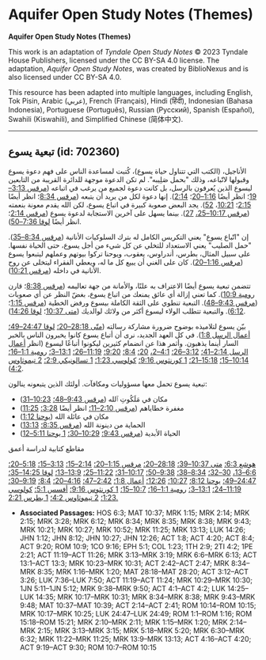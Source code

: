 # Aquifer Open Study Notes (Themes)

**Aquifer Open Study Notes (Themes)**

This work is an adaptation of *Tyndale Open Study Notes* © 2023 Tyndale House Publishers, licensed under the CC BY\-SA 4\.0 license. The adaptation, *Aquifer Open Study Notes*, was created by BiblioNexus and is also licensed under CC BY\-SA 4\.0\.

This resource has been adapted into multiple languages, including English, Tok Pisin, Arabic (عربي), French (Français), Hindi (हिंदी), Indonesian (Bahasa Indonesia), Portuguese (Português), Russian (Русский), Spanish (Español), Swahili (Kiswahili), and Simplified Chinese (简体中文).



--------------------------------

## تبعية يسوع (id: 702360)

الأناجيل، (الكتب التي تتناول حياة يسوع)، كُتبت لمساعدة الناس على فهم دعوة يسوع وقبولها لاتّباعه، وذلك "بحمل صَلِيبه". لم تكن الدعوة موجهة للدائرة القريبة من التابعين ليسوع الذين يُعرفون بالرسل، بل كانت دعوة لجميع من يرغب في اتباعه ([مرقس 3:13–19](https://ref.ly/Mark3:13-Mark3:19)؛ انظر أيضًا [1:16–20](https://ref.ly/Mark1:16-Mark1:20)؛ [2:14](https://ref.ly/Mark2:14)). إنها دعوة لكل من يريد أن يتبعه ([مرقس 8:34](https://ref.ly/Mark8:34)؛ انظر أيضًا [2:15](https://ref.ly/Mark2:15)؛ [10:21](https://ref.ly/Mark10:21)، [52](https://ref.ly/Mark10:52)). يجد البعض صعوبة كبيرة في اتباع يسوع، لكن الله يقدم معونة بنعمته ([مرقس 10:17–25،](https://ref.ly/Mark10:17-Mark10:25) [27](https://ref.ly/Mark10:27)). بينما يسهل على آخرين الاستجابة لدعوة يسوع ([مرقس 2:14](https://ref.ly/Mark2:14)؛ انظر أيضًا [لوقا 7:36–50](https://ref.ly/Luke7:36-Luke7:50)).

إن "اتّباع يسوع" يعني التكريس الكامل له بترك السلوكيات الأنانية ([مرقس 8:34–35](https://ref.ly/Mark8:34-Mark8:35)). "حمل الصليب" يعني الاستعداد للتخلي عن كل شيء من أجل يسوع، حتى الحياة نفسها. على سبيل المثال، بطرس، أندراوس، يعقوب، ويوحنا تركوا بيوتهم وعملهم ليتبعوا يسوع ([مرقس 1:16–20](https://ref.ly/Mark1:16-Mark1:20)). كان على الغني أن يبيع كل ما له، ويعطي الفقراء ليتخلى عن روح الأنانية في داخله ([مرقس 10:21](https://ref.ly/Mark10:21)).

تتضمن تبعية يسوع أيضًا الاعتراف به علنًا، والأمانة من جهة تعاليمه ([مرقس 8:38](https://ref.ly/Mark8:38)؛ قارن [رومية 10:9](https://ref.ly/Rom10:9)). كما تعني إزالة أي عائق يمنعك من اتباع يسوع، بغضّ النظر عن أي صعوبات ([مرقس 9:43–48](https://ref.ly/Mark9:43-Mark9:48)). التبعية تنطوي على الثقة الكاملة بيسوع ورفض الخطية ([مرقس 1:15](https://ref.ly/Mark1:15)؛ [6:12](https://ref.ly/Mark6:12)). والتبعية تتطلب الولاء ليسوع أكثر من ولائك لوالديك ([متى 10:37](https://ref.ly/Matt10:37)؛ [لوقا 14:26](https://ref.ly/Luke14:26)).

بيّن يسوع لتلاميذه بوضوح ضرورة مشاركة رسالته ([متّى 28:18–20؛](https://ref.ly/Matt28:18-Matt28:20) [لوقا 24:47–49؛](https://ref.ly/Luke24:47-Luke24:49) [أعمال الرسل 1:8](https://ref.ly/Acts1:8)). في كل العهد الجديد، نرى أن أتباع يسوع كانوا يخبرون الناس بالخبر السار أينما يذهبون. وأثمر هذا عن انضمام كثيرين ليكونوا أتباعًا ليسوع (انظر [أعمال الرسل 2:14–41؛](https://ref.ly/Acts2:14-Acts2:41) [3:12–26؛](https://ref.ly/Acts3:12-Acts3:26) [4:1–2،](https://ref.ly/Acts4:1-Acts4:2) [20؛](https://ref.ly/Acts4:20) [8:4؛](https://ref.ly/Acts8:4) [9:20؛](https://ref.ly/Acts9:20) [11:19–26؛](https://ref.ly/Acts11:19-Acts11:26) [13:1–3؛](https://ref.ly/Acts13:1-Acts13:3) [رومية 1:1–16؛](https://ref.ly/Rom1:1-Rom1:16) [10:14–15؛](https://ref.ly/Rom10:14-Rom10:15) [15:18–21؛](https://ref.ly/Rom15:18-Rom15:21) [1 كورنثوس 9:16؛](https://ref.ly/1Cor9:16) [كولوسي 1:23؛](https://ref.ly/Col1:23) [1 تسالونيكي 2:9؛](https://ref.ly/1Thess2:9) [2 تيموثاوس 4:2](https://ref.ly/2Tim4:2)).

تبعية يسوع تحمل معها مسؤوليات ومكافآت. أولئك الذين يتبعونه ينالون:

* مكان في مَلَكُوتِ ٱلله ([مرقس 9:43–48؛](https://ref.ly/Mark9:43-Mark9:48) [10:23–31](https://ref.ly/Mark10:23-Mark10:31))
* مغفرة خطاياهم ([مرقس 2:10–11؛](https://ref.ly/Mark2:10-Mark2:11) انظر أيضًا [3:28؛](https://ref.ly/Mark3:28) [11:25](https://ref.ly/Mark11:25))
* مكان في عائلة الله ([يوحنا 1:12](https://ref.ly/John1:12))
* الحماية من دينونة الله ([مرقس 8:35؛](https://ref.ly/Mark8:35) [13:13](https://ref.ly/Mark13:13))
* الحياة الأبدية ([مرقس 9:43؛](https://ref.ly/Mark9:43) [10:29–30؛](https://ref.ly/Mark10:29-Mark10:30) [1 يوحنا 5:11–12](https://ref.ly/1John5:11-1John5:12))

مقاطع كتابية لدراسة أعمق

[هوشع 6:3؛](https://ref.ly/Hos6:3) [متى 10:37–39؛](https://ref.ly/Matt10:37-Matt10:39) [28:18–20؛](https://ref.ly/Matt28:18-Matt28:20) [مرقس 1:15–20؛](https://ref.ly/Mark1:15-Mark1:20) [2:14–15؛](https://ref.ly/Mark2:14-Mark2:15) [3:13–15؛](https://ref.ly/Mark3:13-Mark3:15) [5:18–20؛](https://ref.ly/Mark5:18-Mark5:20) [6:6–13،](https://ref.ly/Mark6:6-Mark6:13) [30–32؛](https://ref.ly/Mark6:30-Mark6:32) [8:34–38؛](https://ref.ly/Mark8:34-Mark8:38) [9:38–50؛](https://ref.ly/Mark9:38-Mark9:50) [10:17–31؛](https://ref.ly/Mark10:17-Mark10:31) [11:22–25؛](https://ref.ly/Mark11:22-Mark11:25) [13:9–13؛](https://ref.ly/Mark13:9-Mark13:13) [لوقا 14:25–35؛](https://ref.ly/Luke14:25-Luke14:35) [24:47–49؛](https://ref.ly/Luke24:47-Luke24:49) [يوحنا 8:12؛](https://ref.ly/John8:12) [10:27؛](https://ref.ly/John10:27) [12:26؛](https://ref.ly/John12:26) [أعمال 1:8؛](https://ref.ly/Acts1:8) [2:42–47؛](https://ref.ly/Acts2:42-Acts2:47) [4:16–20؛](https://ref.ly/Acts4:16-Acts4:20) [8:4؛](https://ref.ly/Acts8:4) [9:19–30؛](https://ref.ly/Acts9:19-Acts9:30) [11:19–24؛](https://ref.ly/Acts11:19-Acts11:24) [13:1–3؛](https://ref.ly/Acts13:1-Acts13:3) [رومية 1:1–16؛](https://ref.ly/Rom1:1-Rom1:16) [10:7–15؛](https://ref.ly/Rom10:7-Rom10:15) [1 كورنثوس 9:16؛](https://ref.ly/1Cor9:16) [أفسس 5:1؛](https://ref.ly/Eph5:1) [كولوسي 1:23؛](https://ref.ly/Col1:23) [2 تيموثاوس 4:2؛](https://ref.ly/2Tim4:2) [1 بطرس 2:21\.](https://ref.ly/1Pet2:21)

* **Associated Passages:** HOS 6:3; MAT 10:37; MRK 1:15; MRK 2:14; MRK 2:15; MRK 3:28; MRK 6:12; MRK 8:34; MRK 8:35; MRK 8:38; MRK 9:43; MRK 10:21; MRK 10:27; MRK 10:52; MRK 11:25; MRK 13:13; LUK 14:26; JHN 1:12; JHN 8:12; JHN 10:27; JHN 12:26; ACT 1:8; ACT 4:20; ACT 8:4; ACT 9:20; ROM 10:9; 1CO 9:16; EPH 5:1; COL 1:23; 1TH 2:9; 2TI 4:2; 1PE 2:21; ACT 11:19–ACT 11:26; MRK 3:13–MRK 3:19; MRK 6:6–MRK 6:13; ACT 13:1–ACT 13:3; MRK 10:23–MRK 10:31; ACT 2:42–ACT 2:47; MRK 8:34–MRK 8:35; MRK 1:16–MRK 1:20; MAT 28:18–MAT 28:20; ACT 3:12–ACT 3:26; LUK 7:36–LUK 7:50; ACT 11:19–ACT 11:24; MRK 10:29–MRK 10:30; 1JN 5:11–1JN 5:12; MRK 9:38–MRK 9:50; ACT 4:1–ACT 4:2; LUK 14:25–LUK 14:35; MRK 10:17–MRK 10:31; MRK 8:34–MRK 8:38; MRK 9:43–MRK 9:48; MAT 10:37–MAT 10:39; ACT 2:14–ACT 2:41; ROM 10:14–ROM 10:15; MRK 10:17–MRK 10:25; LUK 24:47–LUK 24:49; ROM 1:1–ROM 1:16; ROM 15:18–ROM 15:21; MRK 2:10–MRK 2:11; MRK 1:15–MRK 1:20; MRK 2:14–MRK 2:15; MRK 3:13–MRK 3:15; MRK 5:18–MRK 5:20; MRK 6:30–MRK 6:32; MRK 11:22–MRK 11:25; MRK 13:9–MRK 13:13; ACT 4:16–ACT 4:20; ACT 9:19–ACT 9:30; ROM 10:7–ROM 10:15


